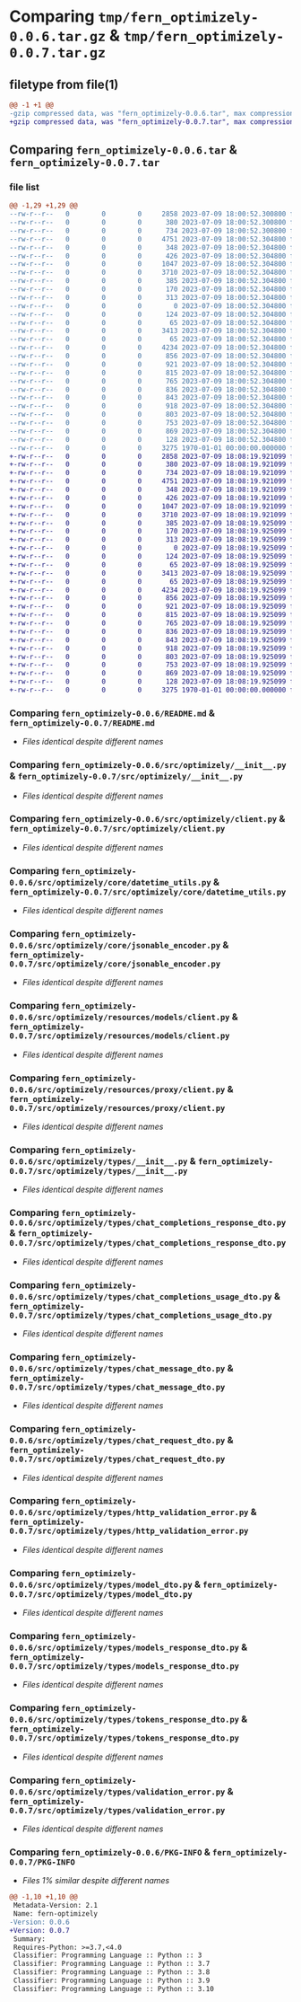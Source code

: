 # Comparing `tmp/fern_optimizely-0.0.6.tar.gz` & `tmp/fern_optimizely-0.0.7.tar.gz`

## filetype from file(1)

```diff
@@ -1 +1 @@
-gzip compressed data, was "fern_optimizely-0.0.6.tar", max compression
+gzip compressed data, was "fern_optimizely-0.0.7.tar", max compression
```

## Comparing `fern_optimizely-0.0.6.tar` & `fern_optimizely-0.0.7.tar`

### file list

```diff
@@ -1,29 +1,29 @@
--rw-r--r--   0        0        0     2858 2023-07-09 18:00:52.300800 fern_optimizely-0.0.6/README.md
--rw-r--r--   0        0        0      380 2023-07-09 18:00:52.300800 fern_optimizely-0.0.6/pyproject.toml
--rw-r--r--   0        0        0      734 2023-07-09 18:00:52.300800 fern_optimizely-0.0.6/src/optimizely/__init__.py
--rw-r--r--   0        0        0     4751 2023-07-09 18:00:52.304800 fern_optimizely-0.0.6/src/optimizely/client.py
--rw-r--r--   0        0        0      348 2023-07-09 18:00:52.304800 fern_optimizely-0.0.6/src/optimizely/core/__init__.py
--rw-r--r--   0        0        0      426 2023-07-09 18:00:52.304800 fern_optimizely-0.0.6/src/optimizely/core/api_error.py
--rw-r--r--   0        0        0     1047 2023-07-09 18:00:52.304800 fern_optimizely-0.0.6/src/optimizely/core/datetime_utils.py
--rw-r--r--   0        0        0     3710 2023-07-09 18:00:52.304800 fern_optimizely-0.0.6/src/optimizely/core/jsonable_encoder.py
--rw-r--r--   0        0        0      385 2023-07-09 18:00:52.304800 fern_optimizely-0.0.6/src/optimizely/core/remove_none_from_headers.py
--rw-r--r--   0        0        0      170 2023-07-09 18:00:52.304800 fern_optimizely-0.0.6/src/optimizely/errors/__init__.py
--rw-r--r--   0        0        0      313 2023-07-09 18:00:52.304800 fern_optimizely-0.0.6/src/optimizely/errors/unprocessable_entity_error.py
--rw-r--r--   0        0        0        0 2023-07-09 18:00:52.304800 fern_optimizely-0.0.6/src/optimizely/py.typed
--rw-r--r--   0        0        0      124 2023-07-09 18:00:52.304800 fern_optimizely-0.0.6/src/optimizely/resources/__init__.py
--rw-r--r--   0        0        0       65 2023-07-09 18:00:52.304800 fern_optimizely-0.0.6/src/optimizely/resources/models/__init__.py
--rw-r--r--   0        0        0     3413 2023-07-09 18:00:52.304800 fern_optimizely-0.0.6/src/optimizely/resources/models/client.py
--rw-r--r--   0        0        0       65 2023-07-09 18:00:52.304800 fern_optimizely-0.0.6/src/optimizely/resources/proxy/__init__.py
--rw-r--r--   0        0        0     4234 2023-07-09 18:00:52.304800 fern_optimizely-0.0.6/src/optimizely/resources/proxy/client.py
--rw-r--r--   0        0        0      856 2023-07-09 18:00:52.304800 fern_optimizely-0.0.6/src/optimizely/types/__init__.py
--rw-r--r--   0        0        0      921 2023-07-09 18:00:52.304800 fern_optimizely-0.0.6/src/optimizely/types/chat_completions_response_dto.py
--rw-r--r--   0        0        0      815 2023-07-09 18:00:52.304800 fern_optimizely-0.0.6/src/optimizely/types/chat_completions_usage_dto.py
--rw-r--r--   0        0        0      765 2023-07-09 18:00:52.304800 fern_optimizely-0.0.6/src/optimizely/types/chat_message_dto.py
--rw-r--r--   0        0        0      836 2023-07-09 18:00:52.304800 fern_optimizely-0.0.6/src/optimizely/types/chat_request_dto.py
--rw-r--r--   0        0        0      843 2023-07-09 18:00:52.304800 fern_optimizely-0.0.6/src/optimizely/types/http_validation_error.py
--rw-r--r--   0        0        0      918 2023-07-09 18:00:52.304800 fern_optimizely-0.0.6/src/optimizely/types/model_dto.py
--rw-r--r--   0        0        0      803 2023-07-09 18:00:52.304800 fern_optimizely-0.0.6/src/optimizely/types/models_response_dto.py
--rw-r--r--   0        0        0      753 2023-07-09 18:00:52.304800 fern_optimizely-0.0.6/src/optimizely/types/tokens_response_dto.py
--rw-r--r--   0        0        0      869 2023-07-09 18:00:52.304800 fern_optimizely-0.0.6/src/optimizely/types/validation_error.py
--rw-r--r--   0        0        0      128 2023-07-09 18:00:52.304800 fern_optimizely-0.0.6/src/optimizely/types/validation_error_loc_item.py
--rw-r--r--   0        0        0     3275 1970-01-01 00:00:00.000000 fern_optimizely-0.0.6/PKG-INFO
+-rw-r--r--   0        0        0     2858 2023-07-09 18:08:19.921099 fern_optimizely-0.0.7/README.md
+-rw-r--r--   0        0        0      380 2023-07-09 18:08:19.921099 fern_optimizely-0.0.7/pyproject.toml
+-rw-r--r--   0        0        0      734 2023-07-09 18:08:19.921099 fern_optimizely-0.0.7/src/optimizely/__init__.py
+-rw-r--r--   0        0        0     4751 2023-07-09 18:08:19.921099 fern_optimizely-0.0.7/src/optimizely/client.py
+-rw-r--r--   0        0        0      348 2023-07-09 18:08:19.921099 fern_optimizely-0.0.7/src/optimizely/core/__init__.py
+-rw-r--r--   0        0        0      426 2023-07-09 18:08:19.921099 fern_optimizely-0.0.7/src/optimizely/core/api_error.py
+-rw-r--r--   0        0        0     1047 2023-07-09 18:08:19.921099 fern_optimizely-0.0.7/src/optimizely/core/datetime_utils.py
+-rw-r--r--   0        0        0     3710 2023-07-09 18:08:19.921099 fern_optimizely-0.0.7/src/optimizely/core/jsonable_encoder.py
+-rw-r--r--   0        0        0      385 2023-07-09 18:08:19.925099 fern_optimizely-0.0.7/src/optimizely/core/remove_none_from_headers.py
+-rw-r--r--   0        0        0      170 2023-07-09 18:08:19.925099 fern_optimizely-0.0.7/src/optimizely/errors/__init__.py
+-rw-r--r--   0        0        0      313 2023-07-09 18:08:19.925099 fern_optimizely-0.0.7/src/optimizely/errors/unprocessable_entity_error.py
+-rw-r--r--   0        0        0        0 2023-07-09 18:08:19.925099 fern_optimizely-0.0.7/src/optimizely/py.typed
+-rw-r--r--   0        0        0      124 2023-07-09 18:08:19.925099 fern_optimizely-0.0.7/src/optimizely/resources/__init__.py
+-rw-r--r--   0        0        0       65 2023-07-09 18:08:19.925099 fern_optimizely-0.0.7/src/optimizely/resources/models/__init__.py
+-rw-r--r--   0        0        0     3413 2023-07-09 18:08:19.925099 fern_optimizely-0.0.7/src/optimizely/resources/models/client.py
+-rw-r--r--   0        0        0       65 2023-07-09 18:08:19.925099 fern_optimizely-0.0.7/src/optimizely/resources/proxy/__init__.py
+-rw-r--r--   0        0        0     4234 2023-07-09 18:08:19.925099 fern_optimizely-0.0.7/src/optimizely/resources/proxy/client.py
+-rw-r--r--   0        0        0      856 2023-07-09 18:08:19.925099 fern_optimizely-0.0.7/src/optimizely/types/__init__.py
+-rw-r--r--   0        0        0      921 2023-07-09 18:08:19.925099 fern_optimizely-0.0.7/src/optimizely/types/chat_completions_response_dto.py
+-rw-r--r--   0        0        0      815 2023-07-09 18:08:19.925099 fern_optimizely-0.0.7/src/optimizely/types/chat_completions_usage_dto.py
+-rw-r--r--   0        0        0      765 2023-07-09 18:08:19.925099 fern_optimizely-0.0.7/src/optimizely/types/chat_message_dto.py
+-rw-r--r--   0        0        0      836 2023-07-09 18:08:19.925099 fern_optimizely-0.0.7/src/optimizely/types/chat_request_dto.py
+-rw-r--r--   0        0        0      843 2023-07-09 18:08:19.925099 fern_optimizely-0.0.7/src/optimizely/types/http_validation_error.py
+-rw-r--r--   0        0        0      918 2023-07-09 18:08:19.925099 fern_optimizely-0.0.7/src/optimizely/types/model_dto.py
+-rw-r--r--   0        0        0      803 2023-07-09 18:08:19.925099 fern_optimizely-0.0.7/src/optimizely/types/models_response_dto.py
+-rw-r--r--   0        0        0      753 2023-07-09 18:08:19.925099 fern_optimizely-0.0.7/src/optimizely/types/tokens_response_dto.py
+-rw-r--r--   0        0        0      869 2023-07-09 18:08:19.925099 fern_optimizely-0.0.7/src/optimizely/types/validation_error.py
+-rw-r--r--   0        0        0      128 2023-07-09 18:08:19.925099 fern_optimizely-0.0.7/src/optimizely/types/validation_error_loc_item.py
+-rw-r--r--   0        0        0     3275 1970-01-01 00:00:00.000000 fern_optimizely-0.0.7/PKG-INFO
```

### Comparing `fern_optimizely-0.0.6/README.md` & `fern_optimizely-0.0.7/README.md`

 * *Files identical despite different names*

### Comparing `fern_optimizely-0.0.6/src/optimizely/__init__.py` & `fern_optimizely-0.0.7/src/optimizely/__init__.py`

 * *Files identical despite different names*

### Comparing `fern_optimizely-0.0.6/src/optimizely/client.py` & `fern_optimizely-0.0.7/src/optimizely/client.py`

 * *Files identical despite different names*

### Comparing `fern_optimizely-0.0.6/src/optimizely/core/datetime_utils.py` & `fern_optimizely-0.0.7/src/optimizely/core/datetime_utils.py`

 * *Files identical despite different names*

### Comparing `fern_optimizely-0.0.6/src/optimizely/core/jsonable_encoder.py` & `fern_optimizely-0.0.7/src/optimizely/core/jsonable_encoder.py`

 * *Files identical despite different names*

### Comparing `fern_optimizely-0.0.6/src/optimizely/resources/models/client.py` & `fern_optimizely-0.0.7/src/optimizely/resources/models/client.py`

 * *Files identical despite different names*

### Comparing `fern_optimizely-0.0.6/src/optimizely/resources/proxy/client.py` & `fern_optimizely-0.0.7/src/optimizely/resources/proxy/client.py`

 * *Files identical despite different names*

### Comparing `fern_optimizely-0.0.6/src/optimizely/types/__init__.py` & `fern_optimizely-0.0.7/src/optimizely/types/__init__.py`

 * *Files identical despite different names*

### Comparing `fern_optimizely-0.0.6/src/optimizely/types/chat_completions_response_dto.py` & `fern_optimizely-0.0.7/src/optimizely/types/chat_completions_response_dto.py`

 * *Files identical despite different names*

### Comparing `fern_optimizely-0.0.6/src/optimizely/types/chat_completions_usage_dto.py` & `fern_optimizely-0.0.7/src/optimizely/types/chat_completions_usage_dto.py`

 * *Files identical despite different names*

### Comparing `fern_optimizely-0.0.6/src/optimizely/types/chat_message_dto.py` & `fern_optimizely-0.0.7/src/optimizely/types/chat_message_dto.py`

 * *Files identical despite different names*

### Comparing `fern_optimizely-0.0.6/src/optimizely/types/chat_request_dto.py` & `fern_optimizely-0.0.7/src/optimizely/types/chat_request_dto.py`

 * *Files identical despite different names*

### Comparing `fern_optimizely-0.0.6/src/optimizely/types/http_validation_error.py` & `fern_optimizely-0.0.7/src/optimizely/types/http_validation_error.py`

 * *Files identical despite different names*

### Comparing `fern_optimizely-0.0.6/src/optimizely/types/model_dto.py` & `fern_optimizely-0.0.7/src/optimizely/types/model_dto.py`

 * *Files identical despite different names*

### Comparing `fern_optimizely-0.0.6/src/optimizely/types/models_response_dto.py` & `fern_optimizely-0.0.7/src/optimizely/types/models_response_dto.py`

 * *Files identical despite different names*

### Comparing `fern_optimizely-0.0.6/src/optimizely/types/tokens_response_dto.py` & `fern_optimizely-0.0.7/src/optimizely/types/tokens_response_dto.py`

 * *Files identical despite different names*

### Comparing `fern_optimizely-0.0.6/src/optimizely/types/validation_error.py` & `fern_optimizely-0.0.7/src/optimizely/types/validation_error.py`

 * *Files identical despite different names*

### Comparing `fern_optimizely-0.0.6/PKG-INFO` & `fern_optimizely-0.0.7/PKG-INFO`

 * *Files 1% similar despite different names*

```diff
@@ -1,10 +1,10 @@
 Metadata-Version: 2.1
 Name: fern-optimizely
-Version: 0.0.6
+Version: 0.0.7
 Summary: 
 Requires-Python: >=3.7,<4.0
 Classifier: Programming Language :: Python :: 3
 Classifier: Programming Language :: Python :: 3.7
 Classifier: Programming Language :: Python :: 3.8
 Classifier: Programming Language :: Python :: 3.9
 Classifier: Programming Language :: Python :: 3.10
```

